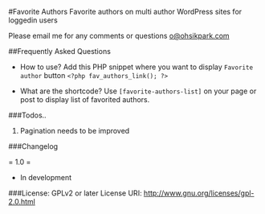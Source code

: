 #Favorite Authors
Favorite authors on multi author WordPress sites for loggedin users

Please email me for any comments or questions o@ohsikpark.com


##Frequently Asked Questions
- How to use?
Add this PHP snippet where you want to display `Favorite author` button `<?php fav_authors_link(); ?>`

- What are the shortcode?
Use `[favorite-authors-list]` on your page or post to display list of favorited authors.


###Todos..
1. Pagination needs to be improved


###Changelog

= 1.0 =
* In development


###License: GPLv2 or later
License URI: http://www.gnu.org/licenses/gpl-2.0.html